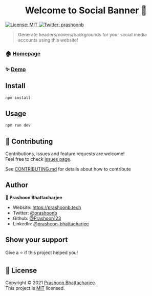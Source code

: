 <h1 align="center">Welcome to Social Banner 👋</h1>
<p>
  <a href="https://github.com/Prashoon123/social-banner/blob/main/LICENSE" target="_blank">
    <img alt="License: MIT" src="https://img.shields.io/badge/License-MIT-yellow.svg" />
  </a>
  <a href="https://twitter.com/prashoonb" target="_blank">
    <img alt="Twitter: prashoonb" src="https://img.shields.io/twitter/follow/prashoonb.svg?style=social" />
  </a>
</p>

> Generate headers/covers/backgrounds for your social media accounts using this website!

### 🏠 [Homepage](https://www.social-banner.live/)

### ✨ [Demo](https://www.social-banner.live/)

## Install

```sh
npm install
```

## Usage

```sh
npm run dev
```

## 🤝 Contributing

Contributions, issues and feature requests are welcome!<br />Feel free to check [issues page](https://github.com/avneesh0612/ChatCube/issues).

See [CONTRIBUTING.md](https://github.com/Prashoon123/social-banner/blob/main/CONTRIBUTING.md) for details about how to contribute

## Author

🧍 **Prashoon Bhattacharjee**

- Website: https://prashoonb.tech
- Twitter: [@prashoonb](https://twitter.com/prashoonb)
- Github: [@Prashoon123](https://github.com/Prashoon123)
- LinkedIn: [@prashoon-bhattacharjee](https://www.linkedin.com/in/prashoon-bhattacharjee/)

## Show your support

Give a ⭐️ if this project helped you!

## 📝 License

Copyright © 2021 [Prashoon Bhattacharjee](https://github.com/avneesh0612).<br />
This project is [MIT](https://github.com/Prashoon123/social-banner/blob/main/LICENSE) licensed.
